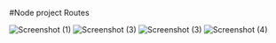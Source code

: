 #Node project Routes

![Screenshot (1)](https://github.com/Arshad-ashuu/node-project/assets/111066886/04cc1a4d-9e43-48c9-aa3a-b66d727718c4)
![Screenshot (3)](https://github.com/Arshad-ashuu/node-project/assets/111066886/d13632d9-1d29-410f-ba99-553ef65749a2)
![Screenshot (3)](https://github.com/Arshad-ashuu/node-project/assets/111066886/a58438cd-5e4e-4ae9-b191-1343d0d6e255)
![Screenshot (4)](https://github.com/Arshad-ashuu/node-project/assets/111066886/19f42028-9b8b-41c3-a420-7f813e7427ac)
